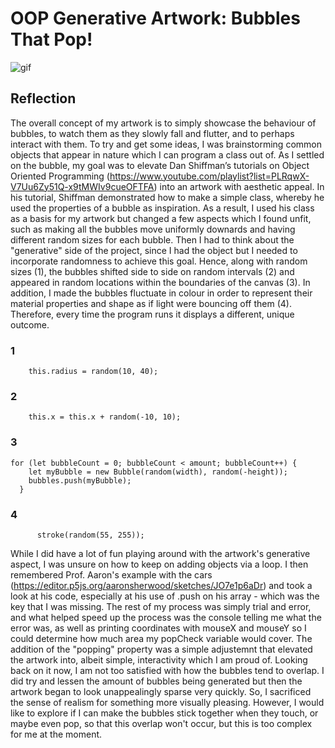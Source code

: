 # OOP Generative Artwork: Bubbles That Pop!

![gif](https://github.com/l-mccarthy/IntroToIM/blob/eaf2b64250de24cec1a1307d002d995077a9339e/Feb15/OOP_Generative_Artwork.gif)

## Reflection

The  overall concept of my artwork is to simply showcase the behaviour of bubbles, to watch them as they slowly fall and flutter, and to perhaps interact with them. To try and get some ideas, I was brainstorming common objects that appear in nature which I can program a class out of. As I settled on the bubble, my goal was to elevate Dan Shiffman’s tutorials on Object Oriented Programming (https://www.youtube.com/playlist?list=PLRqwX-V7Uu6Zy51Q-x9tMWIv9cueOFTFA) into an artwork with aesthetic appeal. In his tutorial, Shiffman demonstrated how to make a simple class, whereby he used the properties of a bubble as inspiration. As a result, I used his class as a basis for my artwork but changed a few aspects which I found unfit, such as making all the bubbles move uniformly downards and having different random sizes for each bubble. Then I had to think about the "generative" side of the project, since I had the object but I needed to incorporate randomness to achieve this goal. Hence, along with random sizes (1), the bubbles shifted side to side on random intervals (2) and appeared in random locations within the boundaries of the canvas (3). In addition, I made the bubbles fluctuate in colour in order to represent their material properties and shape as if light were bouncing off them (4). Therefore, every time the program runs it displays a different, unique outcome.

### 1
```
    this.radius = random(10, 40);
```
### 2
```
    this.x = this.x + random(-10, 10);
```
### 3
```
for (let bubbleCount = 0; bubbleCount < amount; bubbleCount++) {
    let myBubble = new Bubble(random(width), random(-height));
    bubbles.push(myBubble);
  }
```
### 4
```
      stroke(random(55, 255));
```

While I did have a lot of fun playing around with the artwork's generative aspect, I was unsure on how to keep on adding objects via a loop. I then remembered Prof. Aaron's example with the cars (https://editor.p5js.org/aaronsherwood/sketches/JO7e1p6aDr) and took a look at his code, especially at his use of .push on his array - which was the key that I was missing. The rest of my process was simply trial and error, and what helped speed up the process was the console telling me what the error was, as well as printing coordinates with mouseX and mouseY so I could determine how much area my popCheck variable would cover. The addition of the "popping" property was a simple adjustemnt that elevated the artwork into, albeit simple, interactivity which I am proud of. Looking back on it now, I am not too satisfied with how the bubbles tend to overlap. I did try and lessen the amount of bubbles being generated but then the artwork began to look unappealingly sparse very quickly. So, I sacrificed the sense of realism for something more visually pleasing. However, I would like to explore if I can make the bubbles stick together when they touch, or maybe even pop, so that this overlap won't occur, but this is too complex for me at the moment.
